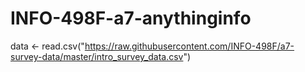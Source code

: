 # INFO-498F-a7-anythinginfo

data <- read.csv("https://raw.githubusercontent.com/INFO-498F/a7-survey-data/master/intro_survey_data.csv")

